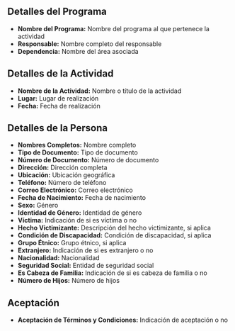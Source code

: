 ## Detalles del Programa

- **Nombre del Programa:** Nombre del programa al que pertenece la actividad
- **Responsable:** Nombre completo del responsable
- **Dependencia:** Nombre del área asociada

## Detalles de la Actividad

- **Nombre de la Actividad:** Nombre o título de la actividad
- **Lugar:** Lugar de realización
- **Fecha:** Fecha de realización

## Detalles de la Persona

- **Nombres Completos:** Nombre completo
- **Tipo de Documento:** Tipo de documento
- **Número de Documento:** Número de documento
- **Dirección:** Dirección completa
- **Ubicación:** Ubicación geográfica
- **Teléfono:** Número de teléfono
- **Correo Electrónico:** Correo electrónico
- **Fecha de Nacimiento:** Fecha de nacimiento
- **Sexo:** Género
- **Identidad de Género:** Identidad de género
- **Víctima:** Indicación de si es víctima o no
- **Hecho Victimizante:** Descripción del hecho victimizante, si aplica
- **Condición de Discapacidad:** Condición de discapacidad, si aplica
- **Grupo Étnico:** Grupo étnico, si aplica
- **Extranjero:** Indicación de si es extranjero o no
- **Nacionalidad:** Nacionalidad
- **Seguridad Social:** Entidad de seguridad social
- **Es Cabeza de Familia:** Indicación de si es cabeza de familia o no
- **Número de Hijos:** Número de hijos

## Aceptación

- **Aceptación de Términos y Condiciones:** Indicación de aceptación o no
